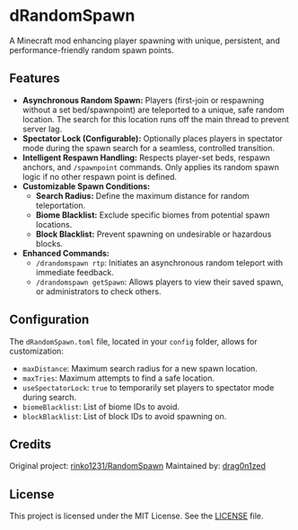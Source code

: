 # dRandomSpawn

A Minecraft mod enhancing player spawning with unique, persistent, and performance-friendly random spawn points.

## Features

*   **Asynchronous Random Spawn:** Players (first-join or respawning without a set bed/spawnpoint) are teleported to a unique, safe random location. The search for this location runs off the main thread to prevent server lag.
*   **Spectator Lock (Configurable):** Optionally places players in spectator mode during the spawn search for a seamless, controlled transition.
*   **Intelligent Respawn Handling:** Respects player-set beds, respawn anchors, and `/spawnpoint` commands. Only applies its random spawn logic if no other respawn point is defined.
*   **Customizable Spawn Conditions:**
    *   **Search Radius:** Define the maximum distance for random teleportation.
    *   **Biome Blacklist:** Exclude specific biomes from potential spawn locations.
    *   **Block Blacklist:** Prevent spawning on undesirable or hazardous blocks.
*   **Enhanced Commands:**
    *   `/drandomspawn rtp`: Initiates an asynchronous random teleport with immediate feedback.
    *   `/drandomspawn getSpawn`: Allows players to view their saved spawn, or administrators to check others.

## Configuration

The `dRandomSpawn.toml` file, located in your `config` folder, allows for customization:

*   `maxDistance`: Maximum search radius for a new spawn location.
*   `maxTries`: Maximum attempts to find a safe location.
*   `useSpectatorLock`: `true` to temporarily set players to spectator mode during search.
*   `biomeBlacklist`: List of biome IDs to avoid.
*   `blockBlacklist`: List of block IDs to avoid spawning on.

## Credits

Original project: [rinko1231/RandomSpawn](https://github.com/rinko1231/RandomSpawn)
Maintained by: [drag0n1zed](https://github.com/drag0n1zed)

## License

This project is licensed under the MIT License. See the [LICENSE](LICENSE) file.